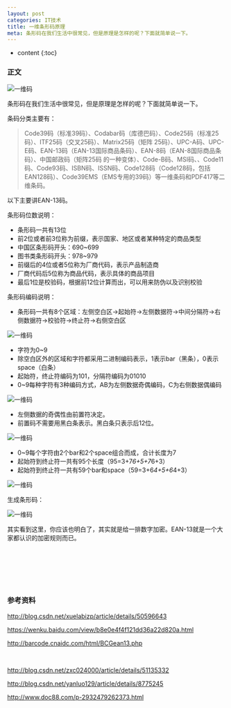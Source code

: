 ```yaml
---
layout: post
categories: IT技术
title: 一维条形码原理
meta: 条形码在我们生活中很常见，但是原理是怎样的呢？下面就简单说一下。
---
```

* content
{:toc}

### 正文

![一维码](http://s8.sinaimg.cn/mw690/001XbchKzy7in1GZhOLe7&690 '一维码')

条形码在我们生活中很常见，但是原理是怎样的呢？下面就简单说一下。

条码分类主要有：

> Code39码（标准39码）、Codabar码（库德巴码）、Code25码（标准25码）、ITF25码（交叉25码）、Matrix25码（矩阵 25码）、UPC-A码、UPC-E码、EAN-13码（EAN-13国际商品条码）、EAN-8码（EAN-8国际商品条码）、中国邮政码（矩阵25码 的一种变体）、Code-B码、MSI码、、Code11码、Code93码、ISBN码、ISSN码、Code128码（Code128码，包括 EAN128码）、Code39EMS（EMS专用的39码）等一维条码和PDF417等二维条码。
       
以下主要讲EAN-13码。 
       
条形码位数说明：
* 条形码一共有13位
* 前2位或者前3位称为前缀，表示国家、地区或者某种特定的商品类型
* 中国区条形码开头：690~699
* 图书类条形码开头：978~979
* 前缀后的4位或者5位称为厂商代码，表示产品制造商
* 厂商代码后5位称为商品代码，表示具体的商品项目
* 最后1位是校验码，根据前12位计算而出，可以用来防伪以及识别校验

条形码编码说明：
+ 条形码一共有8个区域：左侧空白区->起始符->左侧数据符->中间分隔符->右侧数据符->校验符->终止符->右侧空白区

![一维码](http://s4.sinaimg.cn/mw690/001XbchKzy7imY319Hdc3&690 "一维码")
 
+ 字符为0~9
+ 除空白区外的区域和字符都采用二进制编码表示，1表示bar（黑条），0表示space（白条）
+ 起始符，终止符编码为101，分隔符编码为01010
+ 0~9每种字符有3种编码方式，AB为左侧数据奇偶编码，C为右侧数据偶编码

![一维码](http://s14.sinaimg.cn/mw690/001XbchKzy7in0RYYcR3d&690 "一维码")

- 左侧数据的奇偶性由前置符决定。
- 前置码不需要用黑白条表示。黑白条只表示后12位。

![一维码](http://s9.sinaimg.cn/orignal/001XbchKzy7in116tqo58&690 "一维码")

- 0~9每个字符由2个bar和2个space组合而成，合计长度为7
- 起始符到终止符一共有95个长度（95=3+7*6+5+7*6+3）
- 起始符到终止符一共有59个bar和space（59=3+6*4+5+6*4+3）

![一维码](http://s10.sinaimg.cn/mw690/001XbchKzy7in1etwmZa9&690 "一维码")

生成条形码：

![一维码](http://s15.sinaimg.cn/mw690/001XbchKzy7in1o8ZEq9e&690 "一维码")

其实看到这里，你应该也明白了，其实就是给一排数字加密。EAN-13就是一个大家都认识的加密规则而已。


<br/><br/><br/><br/><br/>
### 参考资料

<http://blog.csdn.net/xuelabizp/article/details/50596643>

<https://wenku.baidu.com/view/b8e0e4f4f121dd36a22d820a.html>

<http://barcode.cnaidc.com/html/BCGean13.php>

<br/>

<http://blog.csdn.net/zxc024000/article/details/51135332>

<http://blog.csdn.net/yanluo129/article/details/8775245>

<http://www.doc88.com/p-2932479262373.html>




